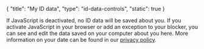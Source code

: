{
    "title": "My ID data",
    "type": "id-data-controls",
    "static": true
}
 
<noscript class="noscript noscript-privacy-policy">If JavaScript is deactivated, no ID data will be saved about you. If you activate JavaScript in your browser or add an exception to your blocker, you can see and edit the data saved on your computer about you here. More information on your date can be found in our <a href="/privacy">privacy policy</a>.</noscript>
